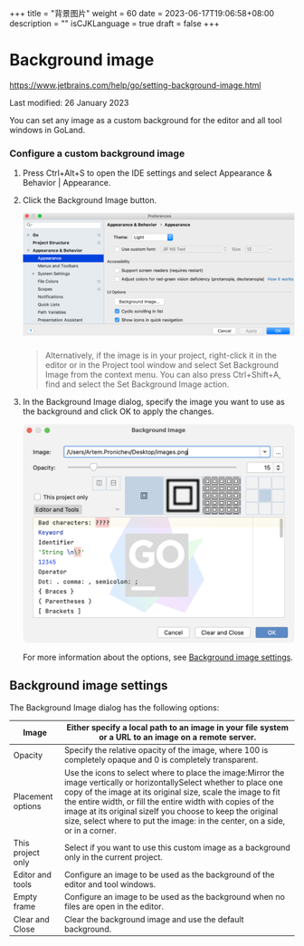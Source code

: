 +++
title = "背景图片"
weight = 60
date = 2023-06-17T19:06:58+08:00
description = ""
isCJKLanguage = true
draft = false
+++
# Background image﻿

https://www.jetbrains.com/help/go/setting-background-image.html

Last modified: 26 January 2023

You can set any image as a custom background for the editor and all tool windows in GoLand.

### Configure a custom background image﻿

1. Press Ctrl+Alt+S to open the IDE settings and select Appearance & Behavior | Appearance.

2. Click the Background Image button.

   ![The Background Image button in Appearance preferences](BackgroundImage_img/go_background_image_prefs.png)

   > ### 
   >
   > 
   >
   > Alternatively, if the image is in your project, right-click it in the editor or in the Project tool window and select Set Background Image from the context menu. You can also press Ctrl+Shift+A, find and select the Set Background Image action.

3. In the Background Image dialog, specify the image you want to use as the background and click OK to apply the changes.

   ![The Background Image dialog](BackgroundImage_img/go_background_image.png)

   For more information about the options, see [Background image settings](https://www.jetbrains.com/help/go/setting-background-image.html#background_image_settings).

## Background image settings﻿

The Background Image dialog has the following options:

| Image             | Either specify a local path to an image in your file system or a URL to an image on a remote server. |
| ----------------- | ------------------------------------------------------------ |
| Opacity           | Specify the relative opacity of the image, where 100 is completely opaque and 0 is completely transparent. |
| Placement options | Use the icons to select where to place the image:Mirror the image vertically or horizontallySelect whether to place one copy of the image at its original size, scale the image to fit the entire width, or fill the entire width with copies of the image at its original sizeIf you choose to keep the original size, select where to put the image: in the center, on a side, or in a corner. |
| This project only | Select if you want to use this custom image as a background only in the current project. |
| Editor and tools  | Configure an image to be used as the background of the editor and tool windows. |
| Empty frame       | Configure an image to be used as the background when no files are open in the editor. |
| Clear and Close   | Clear the background image and use the default background.   |